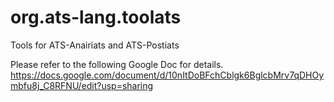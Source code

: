 org.ats-lang.toolats
====================

Tools for ATS-Anairiats and ATS-Postiats

Please refer to the following Google Doc for details.
https://docs.google.com/document/d/10nItDoBFchCblgk6BglcbMrv7qDHOymbfu8j_C8RFNU/edit?usp=sharing
